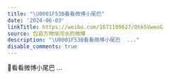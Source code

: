 ```yaml
---
title: "\U0001F53B看看微博小尾巴"
date: '2024-06-03'
linkTitle: https://weibo.com/1671109627/OhkSVweoG
source: 包容万物恒河水的微博
description: "\U0001F53B看看微博小尾巴  ..."
disable_comments: true
---
```

🔻看看微博小尾巴  ...